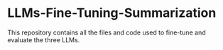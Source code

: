 # LLMs-Fine-Tuning-Summarization


This repository contains all the files and code used to fine-tune and evaluate the three LLMs.
